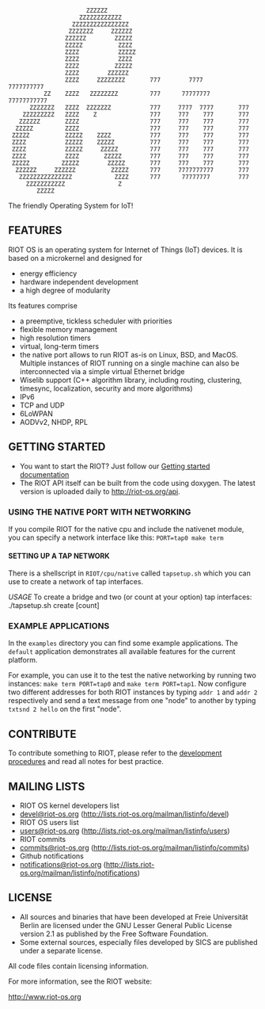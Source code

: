                           ZZZZZZ
                        ZZZZZZZZZZZZ
                      ZZZZZZZZZZZZZZZZ
                     ZZZZZZZ     ZZZZZZ
                    ZZZZZZ        ZZZZZ
                    ZZZZZ          ZZZZ
                    ZZZZ           ZZZZZ
                    ZZZZ           ZZZZ
                    ZZZZ          ZZZZZ
                    ZZZZ        ZZZZZZ
                    ZZZZ     ZZZZZZZZ       777        7777       7777777777
              ZZ    ZZZZ   ZZZZZZZZ         777      77777777    77777777777
          ZZZZZZZ   ZZZZ  ZZZZZZZ           777     7777  7777       777
        ZZZZZZZZZ   ZZZZ    Z               777     777    777       777
       ZZZZZZ       ZZZZ                    777     777    777       777
      ZZZZZ         ZZZZ                    777     777    777       777
     ZZZZZ          ZZZZZ    ZZZZ           777     777    777       777
     ZZZZ           ZZZZZ    ZZZZZ          777     777    777       777
     ZZZZ           ZZZZZ     ZZZZZ         777     777    777       777
     ZZZZ           ZZZZ       ZZZZZ        777     777    777       777
     ZZZZZ         ZZZZZ        ZZZZZ       777     777    777       777
      ZZZZZZ     ZZZZZZ          ZZZZZ      777     7777777777       777
       ZZZZZZZZZZZZZZZ            ZZZZ      777      77777777        777
         ZZZZZZZZZZZ               Z
            ZZZZZ

The friendly Operating System for IoT!

## FEATURES
RIOT OS is an operating system for Internet of Things (IoT) devices. It is based on a microkernel and designed for
* energy efficiency
* hardware independent development
* a high degree of modularity

Its features comprise
* a preemptive, tickless scheduler with priorities
* flexible memory management
* high resolution timers
* virtual, long-term timers
* the native port allows to run RIOT as-is on Linux, BSD, and MacOS. Multiple instances of RIOT running on a single machine can also be interconnected via a simple virtual Ethernet bridge
* Wiselib support (C++ algorithm library, including routing, clustering, timesync, localization, security and more algorithms)
* IPv6
* TCP and UDP
* 6LoWPAN
* AODVv2, NHDP, RPL

## GETTING STARTED
* You want to start the RIOT? Just follow our [Getting started documentation](https://github.com/RIOT-OS/RIOT/wiki/Introduction)
* The RIOT API itself can be built from the code using doxygen. The latest version is uploaded daily to http://riot-os.org/api.

### USING THE NATIVE PORT WITH NETWORKING
If you compile RIOT for the native cpu and include the nativenet module, you can specify a network interface like this: `PORT=tap0 make term`

#### SETTING UP A TAP NETWORK
There is a shellscript in `RIOT/cpu/native` called `tapsetup.sh` which you can use to create a network of tap interfaces.

*USAGE*
To create a bridge and two (or count at your option) tap interfaces:
./tapsetup.sh create [count]

### EXAMPLE APPLICATIONS
In the `examples` directory you can find some example applications. The `default` application demonstrates all available features for the current platform.

For example, you can use it to the test the native networking by running two instances: `make term PORT=tap0` and `make term PORT=tap1`. Now configure two different addresses for both RIOT instances by typing `addr 1` and `addr 2` respectively and send a text message from one "node" to another by typing `txtsnd 2 hello` on the first "node".

## CONTRIBUTE

To contribute something to RIOT, please refer to the [development procedures](https://github.com/RIOT-OS/RIOT/wiki/Development-procedures) and read all notes for best practice.

## MAILING LISTS
* RIOT OS kernel developers list
 * devel@riot-os.org (http://lists.riot-os.org/mailman/listinfo/devel)
* RIOT OS users list
 * users@riot-os.org (http://lists.riot-os.org/mailman/listinfo/users)
* RIOT commits
 * commits@riot-os.org (http://lists.riot-os.org/mailman/listinfo/commits)
* Github notifications
 * notifications@riot-os.org  (http://lists.riot-os.org/mailman/listinfo/notifications)

## LICENSE
* All sources and binaries that have been developed at Freie Universität Berlin are
  licensed under the GNU Lesser General Public License version 2.1 as published by the
  Free Software Foundation.
* Some external sources, especially files developed by SICS are published under
  a separate license.

All code files contain licensing information.

For more information, see the RIOT website:

http://www.riot-os.org
